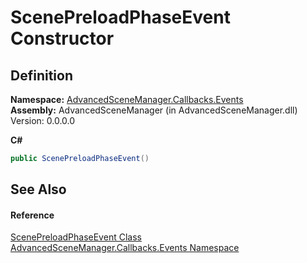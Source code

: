 # ScenePreloadPhaseEvent Constructor




## Definition
**Namespace:** <a href="N_AdvancedSceneManager_Callbacks_Events">AdvancedSceneManager.Callbacks.Events</a>  
**Assembly:** AdvancedSceneManager (in AdvancedSceneManager.dll) Version: 0.0.0.0

**C#**
``` C#
public ScenePreloadPhaseEvent()
```



## See Also


#### Reference
<a href="T_AdvancedSceneManager_Callbacks_Events_ScenePreloadPhaseEvent">ScenePreloadPhaseEvent Class</a>  
<a href="N_AdvancedSceneManager_Callbacks_Events">AdvancedSceneManager.Callbacks.Events Namespace</a>  

